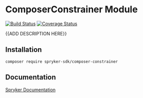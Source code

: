 # ComposerConstrainer Module
[![Build Status](https://travis-ci.org/spryker-sdk/composer-constrainer.svg)](https://travis-ci.org/spryker-sdk/composer-constrainer)
[![Coverage Status](https://coveralls.io/repos/github/spryker-sdk/composer-constrainer/badge.svg)](https://coveralls.io/github/spryker-sdk/composer-constrainer)

{{ADD DESCRIPTION HERE}}

## Installation

```
composer require spryker-sdk/composer-constrainer
```

## Documentation

[Spryker Documentation](https://academy.spryker.com/developing_with_spryker/module_guide/modules.html)
